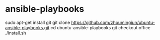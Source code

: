 # ansible-playbooks

sudo apt-get install git
git clone https://github.com/zhoumingjun/ubuntu-ansible-playbooks.git
cd ubuntu-ansible-playbooks
git checkout office
./install.sh


 